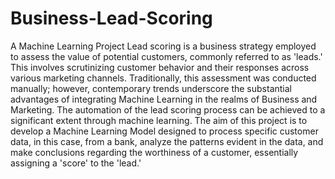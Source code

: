 # Business-Lead-Scoring
A Machine Learning Project
Lead scoring is a business strategy employed to assess the value of potential customers, commonly referred to as 'leads.' This involves scrutinizing customer behavior and their responses across various marketing channels. Traditionally, this assessment was conducted manually; however, contemporary trends underscore the substantial advantages of integrating Machine Learning in the realms of Business and Marketing. The automation of the lead scoring process can be achieved to a significant extent through machine learning. The aim of this project is to develop a Machine Learning Model designed to process specific customer data, in this case, from a bank, analyze the patterns evident in the data, and make conclusions regarding the worthiness of a customer, essentially assigning a 'score' to the 'lead.'





